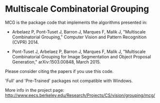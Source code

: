 Multiscale Combinatorial Grouping
===
MCG is the package code that implements the algorithms presented in:
 - Arbelaez P, Pont-Tuset J, Barron J, Marques F, Malik J,
 "Multiscale Combinatorial Grouping,"
 Computer Vision and Pattern Recognition (CVPR) 2014.

 - Pont-Tuset J, Arbelaez P, Barron J, Marques F, Malik J,
 "Multiscale Combinatorial Grouping for Image Segmentation and Object Proposal Generation,"
 arXiv:1503.00848, March 2015.


Please consider citing the papers if you use this code.

'Full' and 'Pre-Trained' packages not compatible with Windows.

More info in the project page:
http://www.eecs.berkeley.edu/Research/Projects/CS/vision/grouping/mcg/


